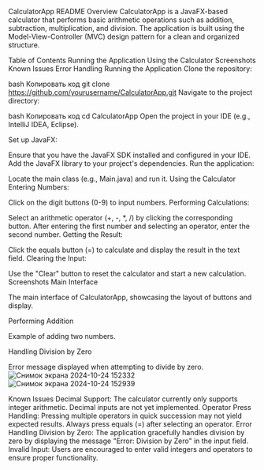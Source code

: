 CalculatorApp README
Overview
CalculatorApp is a JavaFX-based calculator that performs basic arithmetic operations such as addition, subtraction, multiplication, and division. The application is built using the Model-View-Controller (MVC) design pattern for a clean and organized structure.

Table of Contents
Running the Application
Using the Calculator
Screenshots
Known Issues
Error Handling
Running the Application
Clone the repository:

bash
Копировать код
git clone https://github.com/yourusername/CalculatorApp.git
Navigate to the project directory:

bash
Копировать код
cd CalculatorApp
Open the project in your IDE (e.g., IntelliJ IDEA, Eclipse).

Set up JavaFX:

Ensure that you have the JavaFX SDK installed and configured in your IDE.
Add the JavaFX library to your project's dependencies.
Run the application:

Locate the main class (e.g., Main.java) and run it.
Using the Calculator
Entering Numbers:

Click on the digit buttons (0-9) to input numbers.
Performing Calculations:

Select an arithmetic operator (+, -, *, /) by clicking the corresponding button.
After entering the first number and selecting an operator, enter the second number.
Getting the Result:

Click the equals button (=) to calculate and display the result in the text field.
Clearing the Input:

Use the "Clear" button to reset the calculator and start a new calculation.
Screenshots
Main Interface

The main interface of CalculatorApp, showcasing the layout of buttons and display.

Performing Addition

Example of adding two numbers.

Handling Division by Zero

Error message displayed when attempting to divide by zero.
![Снимок экрана 2024-10-24 152332](https://github.com/user-attachments/assets/9f2620d8-fea5-42a5-b62d-02f2a7ecf0f6)
![Снимок экрана 2024-10-24 152939](https://github.com/user-attachments/assets/5b8b1de8-0c8c-4a3e-9b15-2f2346014c8c)

Known Issues
Decimal Support: The calculator currently only supports integer arithmetic. Decimal inputs are not yet implemented.
Operator Press Handling: Pressing multiple operators in quick succession may not yield expected results. Always press equals (=) after selecting an operator.
Error Handling
Division by Zero: The application gracefully handles division by zero by displaying the message "Error: Division by Zero" in the input field.
Invalid Input: Users are encouraged to enter valid integers and operators to ensure proper functionality.
